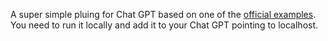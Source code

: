 A super simple pluing for Chat GPT based on one of the [official examples](https://platform.openai.com/docs/plugins/examples). You need to run it locally and add it to your Chat GPT pointing to localhost.
